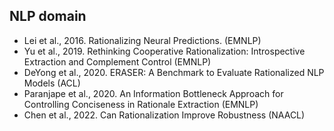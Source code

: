 ## NLP domain
- Lei et al., 2016. Rationalizing Neural Predictions. (EMNLP)
- Yu et al., 2019. Rethinking Cooperative Rationalization: Introspective Extraction and Complement Control (EMNLP)
- DeYong et al., 2020. ERASER: A Benchmark to Evaluate Rationalized NLP Models (ACL)
- Paranjape et al., 2020. An Information Bottleneck Approach for Controlling Conciseness in Rationale Extraction (EMNLP)
- Chen et al., 2022. Can Rationalization Improve Robustness (NAACL)